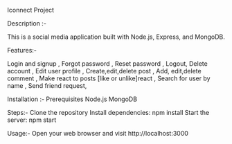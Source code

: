 
Iconnect Project

Description :-

This is a social media application built with Node.js, Express, and MongoDB.

Features:-

Login and signup ,
Forgot password ,
Reset password ,
Logout,
Delete account ,
Edit user profile ,
Create,edit,delete post ,
Add, edit,delete comment ,
Make react to posts [like or unlike]react ,
Search for user by name ,
Send friend request,

Installation :-
Prerequisites
Node.js
MongoDB

Steps:-
Clone the repository
Install dependencies: npm install
Start the server: npm start

Usage:-
Open your web browser and visit http://localhost:3000 

